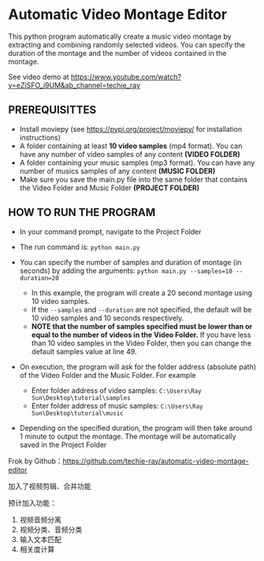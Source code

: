 # Automatic Video Montage Editor
This python program automatically create a music video montage by extracting and combining randomly selected videos. You can specify the duration of the montage and the number of videos contained in the montage.

See video demo at https://www.youtube.com/watch?v=eZiSFO_i9UM&ab_channel=techie_ray

## PREREQUISITTES
* Install moviepy (see https://pypi.org/project/moviepy/ for installation instructions)
* A folder containing at least __10 video samples__ (mp4 format). You can have any number of video samples of any content __(VIDEO FOLDER)__ 
* A folder containing your music samples (mp3 format). You can have any number of musics samples of any content __(MUSIC FOLDER)__
* Make sure you save the main.py file into the same folder that contains the Video Folder and Music Folder __(PROJECT FOLDER)__

## HOW TO RUN THE PROGRAM
* In your command prompt, navigate to the Project Folder
* The run command is: ```python main.py```
* You can specify the number of samples and duration of montage (in seconds) by adding the arguments: ```python main.py --samples=10 --duration=20```
  * In this example, the program will create a 20 second montage using 10 video samples. 
  * If the ```--samples``` and ```--duration``` are not specified, the default will be 10 video samples and 10 seconds respectively. 
  * __NOTE that the number of samples specified must be lower than or equal to the number of videos in the Video Folder.__ If you have less than 10 video samples in the Video Folder, then you can change the default samples value at line 49.
  
* On execution, the program will ask for the folder address (absolute path) of the Video Folder and the Music Folder. For example
  * Enter folder address of video samples: ```C:\Users\Ray Sun\Desktop\tutorial\samples```
  * Enter folder address of music samples: ```C:\Users\Ray Sun\Desktop\tutorial\music```
* Depending on the specified duration, the program will then take around 1 minute to output the montage. The montage will be automatically saved in the Project Folder



Frok by Github：https://github.com/techie-ray/automatic-video-montage-editor

加入了视频剪辑、合并功能

预计加入功能：

1. 视频音频分离
2. 视频分类、音频分类
3. 输入文本匹配
4. 相关度计算
